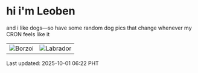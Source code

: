 # hi i'm Leoben

and i like dogs—so have some random dog pics that change whenever my CRON feels like it

|  |  |
|--------|----------|
| ![Borzoi](https://random-dog-vercel.vercel.app/api/random-borzoi?v=1759270978) | ![Labrador](https://random-dog-vercel.vercel.app/api/random-labrador?v=1759270978) |

Last updated: 2025-10-01 06:22 PHT
